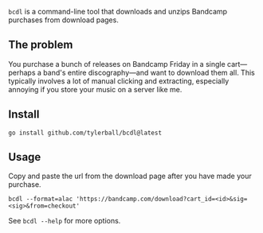 `bcdl` is a command-line tool that downloads and unzips Bandcamp purchases from download pages.

## The problem

You purchase a bunch of releases on Bandcamp Friday in a single cart—perhaps a band's entire discography—and want to download them all. This typically involves a lot of manual clicking and extracting, especially annoying if you store your music on a server like me.

## Install

```
go install github.com/tylerball/bcdl@latest
```

## Usage

Copy and paste the url from the download page after you have made your purchase.

```
bcdl --format=alac 'https://bandcamp.com/download?cart_id=<id>&sig=<sig>&from=checkout'
```

See `bcdl --help` for more options.
